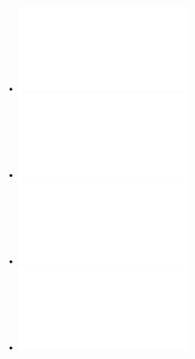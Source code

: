 
* ![wstęp](wstep.md)
* ![Struktura projektu](struktura_projektu.md)
* ![Tworzenie komponentu](tworzenie_komponentu.md)
* ![Routing](routing.md)
